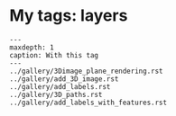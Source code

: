 # My tags: layers

```{toctree}
---
maxdepth: 1
caption: With this tag
---
../gallery/3Dimage_plane_rendering.rst
../gallery/add_3D_image.rst
../gallery/add_labels.rst
../gallery/3D_paths.rst
../gallery/add_labels_with_features.rst
```
